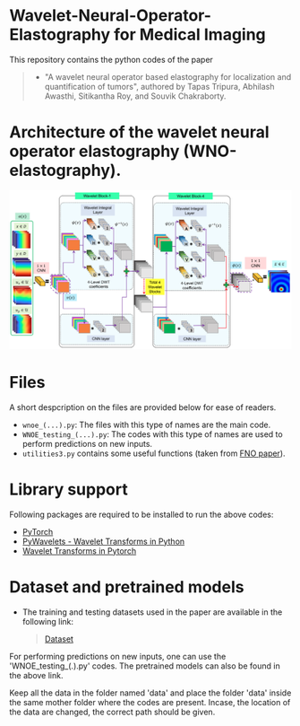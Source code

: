 # Wavelet-Neural-Operator-Elastography for Medical Imaging
This repository contains the python codes of the paper 
  > + "A wavelet neural operator based elastography for localization and quantification of tumors", authored by Tapas Tripura, Abhilash Awasthi, Sitikantha Roy, and Souvik Chakraborty.

# Architecture of the wavelet neural operator elastography (WNO-elastography). 
![WNO](WNO_elastography.png)

# Files
A short despcription on the files are provided below for ease of readers.
  + `wnoe_(...).py`: The files with this type of names are the main code.
  + `WNOE_testing_(...).py`: The codes with this type of names are used to perform predictions on new inputs.
  + `utilities3.py` contains some useful functions (taken from [FNO paper](https://github.com/zongyi-li/fourier_neural_operator)).

# Library support
Following packages are required to be installed to run the above codes:
  + [PyTorch](https://pytorch.org/)
  + [PyWavelets - Wavelet Transforms in Python](https://pywavelets.readthedocs.io/en/latest/)
  + [Wavelet Transforms in Pytorch](https://github.com/fbcotter/pytorch_wavelets)

# Dataset and pretrained models
  + The training and testing datasets used in the paper are available in the following link:
    > [Dataset](https://drive.google.com/drive/folders/1AnH7l9oeOgoLdZiIl5YDmyomZX-0_QPA?usp=sharing) 

For performing predictions on new inputs, one can use the 'WNOE_testing_(.).py' codes. The pretrained models can also be found in the above link.

Keep all the data in the folder named 'data' and place the folder 'data' inside the same mother folder where the codes are present.	Incase, the location of the data are changed, the correct path should be given.
